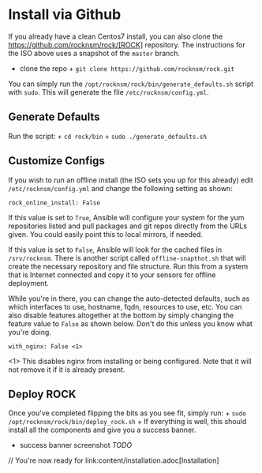 # Install via Github
<!-- Derek Ditch <derek@rocknsm.io>; Jeff Geiger <jeff@rocknsm.io>
:icons: font
:experimental: -->

If you already have a clean Centos7 install, you can also clone the https://github.com/rocknsm/rock/[ROCK] repository. The instructions for the ISO above uses a snapshot of the `master` branch.


* clone the repo +
`git clone https://github.com/rocknsm/rock.git`

You can simply run the `/opt/rocknsm/rock/bin/generate_defaults.sh` script with `sudo`. This will generate the file `/etc/rocknsm/config.yml`.

## Generate Defaults

Run the script: +
`cd rock/bin` +
`sudo ./generate_defaults.sh`

## Customize Configs

If you wish to run an offline install (the ISO sets you up for this already) edit `/etc/rocknsm/config.yml` and change the following setting as shown:

```
rock_online_install: False
```

If this value is set to `True`, Ansible will configure your system for the yum repositories listed and pull packages and git repos directly from the URLs given. You could easily point this to local mirrors, if needed.

If this value is set to `False`, Ansible will look for the cached files in `/srv/rocknsm`. There is another script called `offline-snapthot.sh` that will create the necessary repository and file structure. Run this from a system that is Internet connected and copy it to your sensors for offline deployment.

While you're in there, you can change the auto-detected defaults, such as which interfaces to use, hostname, fqdn, resources to use, etc. You can also disable features altogether at the bottom by simply changing the feature value to `False` as shown below. Don't do this unless you know what you're doing.

```
with_nginx: False <1>
```
<1> This disables nginx from installing or being configured. Note that it will not remove it if it is already present.

## Deploy ROCK

Once you've completed flipping the bits as you see fit, simply run: +
`sudo /opt/rocknsm/rock/bin/deploy_rock.sh` +
If everything is well, this should install all the components and give you a success banner.

* success banner screenshot *TODO*




// You're now ready for link:content/installation.adoc[Installation]
